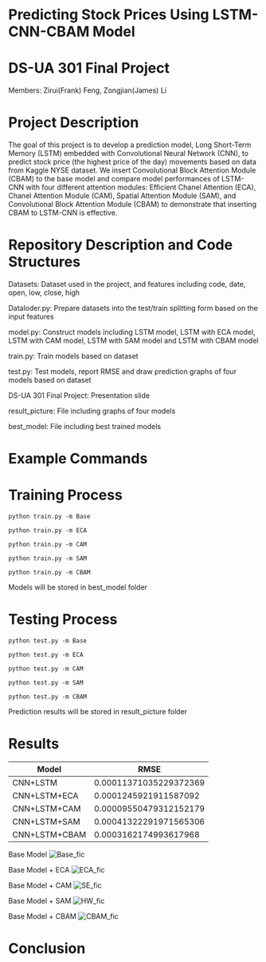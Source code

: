 # Predicting Stock Prices Using LSTM-CNN-CBAM Model

# DS-UA 301 Final Project
Members: Zirui(Frank) Feng, Zongjian(James) Li

# Project Description
The goal of this project is to develop a prediction model, Long Short-Term Memory (LSTM) embedded with Convolutional Neural Network (CNN), to predict stock price (the highest price of the day) movements based on data from Kaggle NYSE dataset. We insert Convolutional Block Attention Module (CBAM) to the base model and compare model performances of LSTM-CNN with four different attention modules: Efficient Chanel Attention (ECA), Chanel Attention Module (CAM), Spatial Attention Module (SAM), and Convolutional Block Attention Module (CBAM) to demonstrate that inserting CBAM to LSTM-CNN is effective. 

# Repository Description and Code Structures
Datasets: Dataset used in the project, and features including code, date, open, low, close, high

Dataloder.py: Prepare datasets into the test/train splitting form based on the input features

model.py: Construct models including LSTM model, LSTM with ECA model, LSTM with CAM model, LSTM with SAM model and LSTM with CBAM model

train.py: Train models based on dataset

test.py: Test models, report RMSE and draw prediction graphs of four models based on dataset

DS-UA 301 Final Project: Presentation slide

result_picture: File including graphs of four models

best_model: File including best trained models


# Example Commands
# Training Process
```
python train.py -m Base

python train.py -m ECA

python train.py -m CAM

python train.py -m SAM

python train.py -m CBAM
```
Models will be stored in best_model folder


# Testing Process
```
python test.py -m Base

python test.py -m ECA

python test.py -m CAM

python test.py -m SAM

python test.py -m CBAM
```
Prediction results will be stored in result_picture folder


# Results

| Model  | RMSE |
| ------------- | ------------- |
| CNN+LSTM  | 0.00011371035229372369  |
| CNN+LSTM+ECA  | 0.0001245921911587092 |
| CNN+LSTM+CAM  | 0.00009550479312152179  |
| CNN+LSTM+SAM  | 0.00041322291971565306  |
| CNN+LSTM+CBAM  | 0.0003162174993617968 |

Base Model
![Base_fic](https://user-images.githubusercontent.com/94018723/208316303-dfb10e2d-aa18-4472-9ad7-0d2ba4ab6028.jpg)

Base Model + ECA
![ECA_fic](https://user-images.githubusercontent.com/94018723/208316332-c4b2b94c-5b40-4c0a-afe5-eeb82f6c2a80.jpg)

Base Model + CAM
![SE_fic](https://user-images.githubusercontent.com/94018723/208316360-8dec44a1-d4ea-435b-b364-33810a68fc10.jpg)

Base Model + SAM
![HW_fic](https://user-images.githubusercontent.com/94018723/208316374-f4b60fce-8d38-4207-9a4e-8939f854c910.jpg)

Base Model + CBAM
![CBAM_fic](https://user-images.githubusercontent.com/94018723/208316388-9e3f2576-19ae-4eb7-8e34-b50c9c329d38.jpg)


# Conclusion

